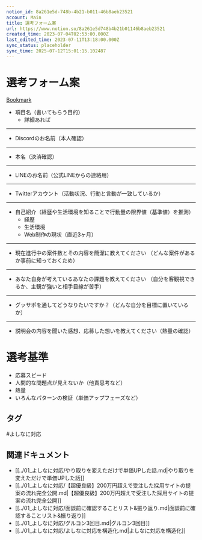 ```yaml
---
notion_id: 8a261e5d-748b-4b21-b011-46b8aeb23521
account: Main
title: 選考フォーム案
url: https://www.notion.so/8a261e5d748b4b21b01146b8aeb23521
created_time: 2023-07-04T02:53:00.000Z
last_edited_time: 2023-07-11T13:18:00.000Z
sync_status: placeholder
sync_time: 2025-07-12T15:01:15.102487
---
```

# 選考フォーム案

[Bookmark](https://forms.gle/v4BSZ3FgdgGmcuX87)
- 項目名（書いてもらう目的）
  - 詳細あれば
---
- Discordのお名前（本人確認）
---
- 本名（決済確認）
---
- LINEのお名前（公式LINEからの連絡用）
---
- Twitterアカウント（活動状況、行動と言動が一致しているか）
---
- 自己紹介（経歴や生活環境を知ることで行動量の限界値（基準値）を推測）
  - 経歴
  - 生活環境
  - Web制作の現状（直近3ヶ月）
---
- 現在進行中の案件数とその内容を簡潔に教えてください
（どんな案件があるか事前に知っておくため）
---
- あなた自身が考えているあなたの課題を教えてください
（自分を客観視できるか、主観が強いと相手目線が苦手）
---
- グッサポを通してどうなりたいですか？（どんな自分を目標に置いているか）
---
- 説明会の内容を聞いた感想、応募した想いを教えてください（熱量の確認）
# 選考基準
- 応募スピード
- 人間的な問題点が見えないか（他責思考など）
- 熱量
- いろんなパターンの検証（単価アップフェーズなど）

## タグ

#よしなに対応 

## 関連ドキュメント

- [[../01_よしなに対応/やり取りを変えただけで単価UPした話.md|やり取りを変えただけで単価UPした話]]
- [[../01_よしなに対応/【超優良級】200万円超えで受注した採用サイトの提案の流れ完全公開.md|【超優良級】200万円超えで受注した採用サイトの提案の流れ完全公開]]
- [[../01_よしなに対応/面談前に確認することリスト&振り返り.md|面談前に確認することリスト&振り返り]]
- [[../01_よしなに対応/グルコン3回目.md|グルコン3回目]]
- [[../01_よしなに対応/よしなに対応を構造化.md|よしなに対応を構造化]]
